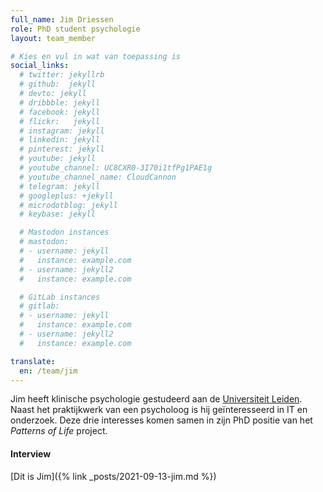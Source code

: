 ```yaml
---
full_name: Jim Driessen
role: PhD student psychologie
layout: team_member

# Kies en vul in wat van toepassing is
social_links:
  # twitter: jekyllrb
  # github:  jekyll
  # devto: jekyll
  # dribbble: jekyll
  # facebook: jekyll
  # flickr:   jekyll
  # instagram: jekyll
  # linkedin: jekyll
  # pinterest: jekyll
  # youtube: jekyll
  # youtube_channel: UC8CXR0-3I70i1tfPg1PAE1g
  # youtube_channel_name: CloudCannon
  # telegram: jekyll
  # googleplus: +jekyll
  # microdotblog: jekyll
  # keybase: jekyll

  # Mastodon instances
  # mastodon:
  # - username: jekyll
  #   instance: example.com
  # - username: jekyll2
  #   instance: example.com

  # GitLab instances
  # gitlab:
  # - username: jekyll
  #   instance: example.com
  # - username: jekyll2
  #   instance: example.com

translate:
  en: /team/jim
---
```

Jim heeft klinische psychologie gestudeerd aan de [Universiteit Leiden].
Naast het praktijkwerk van een psycholoog is hij geïnteresseerd in IT en
onderzoek. Deze drie interesses komen samen in zijn PhD positie van het
*Patterns of Life* project.

#### Interview
[Dit is Jim]({% link _posts/2021-09-13-jim.md %})

[Universiteit Leiden]: https://www.universiteitleiden.nl/
